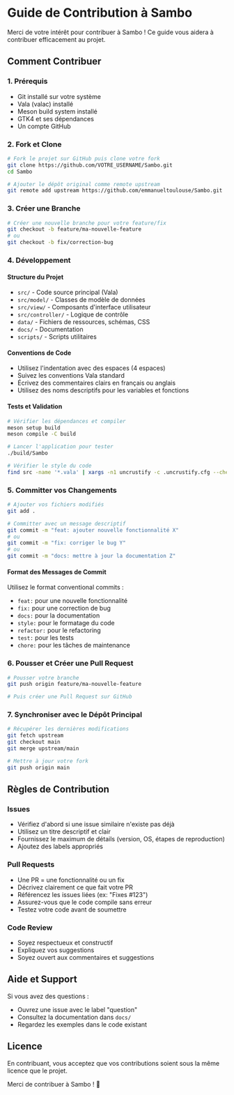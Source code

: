 # Guide de Contribution à Sambo

Merci de votre intérêt pour contribuer à Sambo ! Ce guide vous aidera à contribuer efficacement au projet.

## Comment Contribuer

### 1. Prérequis
- Git installé sur votre système
- Vala (valac) installé
- Meson build system installé
- GTK4 et ses dépendances
- Un compte GitHub

### 2. Fork et Clone
```bash
# Fork le projet sur GitHub puis clone votre fork
git clone https://github.com/VOTRE_USERNAME/Sambo.git
cd Sambo

# Ajouter le dépôt original comme remote upstream
git remote add upstream https://github.com/emmanueltoulouse/Sambo.git
```

### 3. Créer une Branche
```bash
# Créer une nouvelle branche pour votre feature/fix
git checkout -b feature/ma-nouvelle-feature
# ou
git checkout -b fix/correction-bug
```

### 4. Développement

#### Structure du Projet
- `src/` - Code source principal (Vala)
- `src/model/` - Classes de modèle de données
- `src/view/` - Composants d'interface utilisateur
- `src/controller/` - Logique de contrôle
- `data/` - Fichiers de ressources, schémas, CSS
- `docs/` - Documentation
- `scripts/` - Scripts utilitaires

#### Conventions de Code
- Utilisez l'indentation avec des espaces (4 espaces)
- Suivez les conventions Vala standard
- Écrivez des commentaires clairs en français ou anglais
- Utilisez des noms descriptifs pour les variables et fonctions

#### Tests et Validation
```bash
# Vérifier les dépendances et compiler
meson setup build
meson compile -C build

# Lancer l'application pour tester
./build/Sambo

# Vérifier le style du code
find src -name '*.vala' | xargs -n1 uncrustify -c .uncrustify.cfg --check
```

### 5. Committer vos Changements
```bash
# Ajouter vos fichiers modifiés
git add .

# Committer avec un message descriptif
git commit -m "feat: ajouter nouvelle fonctionnalité X"
# ou
git commit -m "fix: corriger le bug Y"
# ou
git commit -m "docs: mettre à jour la documentation Z"
```

#### Format des Messages de Commit
Utilisez le format conventional commits :
- `feat:` pour une nouvelle fonctionnalité
- `fix:` pour une correction de bug
- `docs:` pour la documentation
- `style:` pour le formatage du code
- `refactor:` pour le refactoring
- `test:` pour les tests
- `chore:` pour les tâches de maintenance

### 6. Pousser et Créer une Pull Request
```bash
# Pousser votre branche
git push origin feature/ma-nouvelle-feature

# Puis créer une Pull Request sur GitHub
```

### 7. Synchroniser avec le Dépôt Principal
```bash
# Récupérer les dernières modifications
git fetch upstream
git checkout main
git merge upstream/main

# Mettre à jour votre fork
git push origin main
```

## Règles de Contribution

### Issues
- Vérifiez d'abord si une issue similaire n'existe pas déjà
- Utilisez un titre descriptif et clair
- Fournissez le maximum de détails (version, OS, étapes de reproduction)
- Ajoutez des labels appropriés

### Pull Requests
- Une PR = une fonctionnalité ou un fix
- Décrivez clairement ce que fait votre PR
- Référencez les issues liées (ex: "Fixes #123")
- Assurez-vous que le code compile sans erreur
- Testez votre code avant de soumettre

### Code Review
- Soyez respectueux et constructif
- Expliquez vos suggestions
- Soyez ouvert aux commentaires et suggestions

## Aide et Support

Si vous avez des questions :
- Ouvrez une issue avec le label "question"
- Consultez la documentation dans `docs/`
- Regardez les exemples dans le code existant

## Licence

En contribuant, vous acceptez que vos contributions soient sous la même licence que le projet.

Merci de contribuer à Sambo ! 🚀
